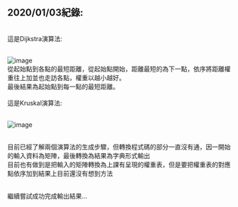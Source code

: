 2020/01/03紀錄:
---

<br>這是Dijkstra演算法:

<br>![image](https://github.com/LaiYuChung/DSA_leetcode-project/blob/master/image/D.jpg)
<br>從起始點到各點的最短距離，從起始點開始，距離最短的為下一點，依序將距離權重往上加並也走訪各點，權重以越小越好。
<br>最後結果為起始點到每一點的最短距離。
<br>
<br>這是Kruskal演算法:

<br>![image](https://github.com/LaiYuChung/DSA_leetcode-project/blob/master/image/K.jpg)

<br>目前已經了解兩個演算法的生成步驟，但轉換程式碼的部分一直沒有通，因一開始的輸入資料為矩陣，最後轉換為結果為字典形式輸出
<br>目前也有做到是把輸入的矩陣轉換為上課有呈現的權重表，但是要把權重表的對應點依序加到結果上目前還沒有想到方法

<br>繼續嘗試成功完成輸出結果...

